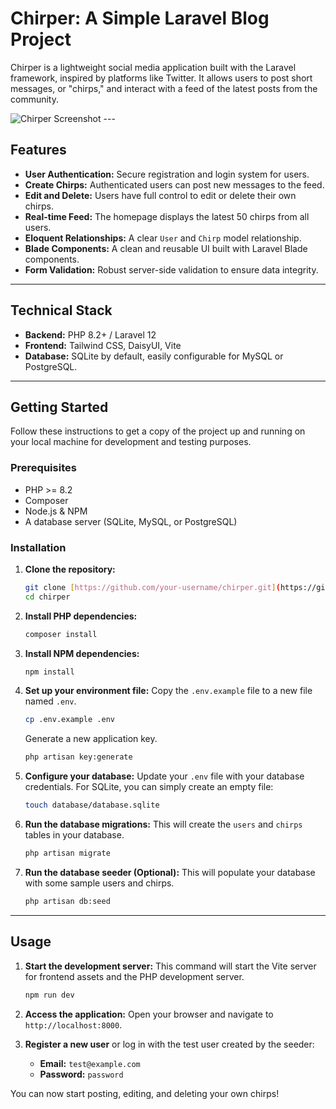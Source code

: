 # Chirper: A Simple Laravel Blog Project

Chirper is a lightweight social media application built with the Laravel framework, inspired by platforms like Twitter. It allows users to post short messages, or "chirps," and interact with a feed of the latest posts from the community.

![Chirper Screenshot](https://i.imgur.com/your-screenshot.png) ---

## Features

-   **User Authentication:** Secure registration and login system for users.
-   **Create Chirps:** Authenticated users can post new messages to the feed.
-   **Edit and Delete:** Users have full control to edit or delete their own chirps.
-   **Real-time Feed:** The homepage displays the latest 50 chirps from all users.
-   **Eloquent Relationships:** A clear `User` and `Chirp` model relationship.
-   **Blade Components:** A clean and reusable UI built with Laravel Blade components.
-   **Form Validation:** Robust server-side validation to ensure data integrity.

---

## Technical Stack

-   **Backend:** PHP 8.2+ / Laravel 12
-   **Frontend:** Tailwind CSS, DaisyUI, Vite
-   **Database:** SQLite by default, easily configurable for MySQL or PostgreSQL.

---

## Getting Started

Follow these instructions to get a copy of the project up and running on your local machine for development and testing purposes.

### Prerequisites

-   PHP >= 8.2
-   Composer
-   Node.js & NPM
-   A database server (SQLite, MySQL, or PostgreSQL)

### Installation

1.  **Clone the repository:**

    ```bash
    git clone [https://github.com/your-username/chirper.git](https://github.com/your-username/chirper.git)
    cd chirper
    ```

2.  **Install PHP dependencies:**

    ```bash
    composer install
    ```

3.  **Install NPM dependencies:**

    ```bash
    npm install
    ```

4.  **Set up your environment file:**
    Copy the `.env.example` file to a new file named `.env`.

    ```bash
    cp .env.example .env
    ```

    Generate a new application key.

    ```bash
    php artisan key:generate
    ```

5.  **Configure your database:**
    Update your `.env` file with your database credentials. For SQLite, you can simply create an empty file:

    ```bash
    touch database/database.sqlite
    ```

6.  **Run the database migrations:**
    This will create the `users` and `chirps` tables in your database.

    ```bash
    php artisan migrate
    ```

7.  **Run the database seeder (Optional):**
    This will populate your database with some sample users and chirps.
    ```bash
    php artisan db:seed
    ```

---

## Usage

1.  **Start the development server:**
    This command will start the Vite server for frontend assets and the PHP development server.

    ```bash
    npm run dev
    ```

2.  **Access the application:**
    Open your browser and navigate to `http://localhost:8000`.

3.  **Register a new user** or log in with the test user created by the seeder:
    -   **Email:** `test@example.com`
    -   **Password:** `password`

You can now start posting, editing, and deleting your own chirps!
